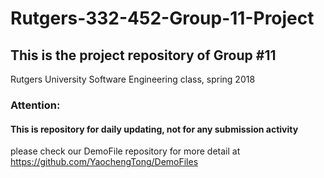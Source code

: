 # Rutgers-332-452-Group-11-Project

## This is the project repository of Group #11

Rutgers University Software Engineering class, spring 2018

### Attention:

#### This is repository for daily updating, not for any submission activity

please check our DemoFile repository for more detail at https://github.com/YaochengTong/DemoFiles
